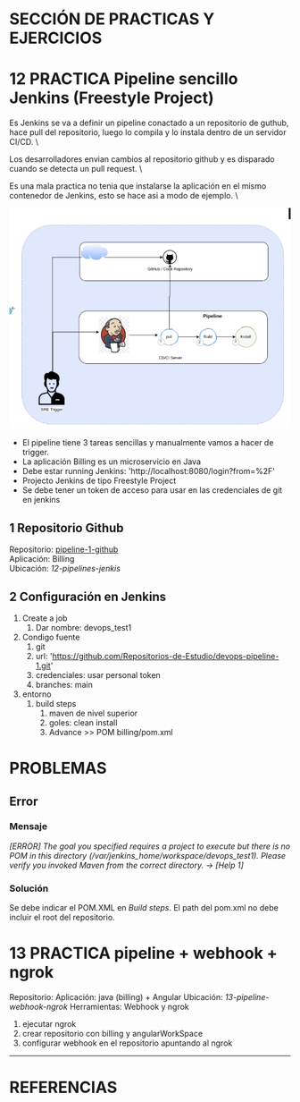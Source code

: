 # SECCIÓN DE PRACTICAS Y EJERCICIOS

# 12 PRACTICA Pipeline sencillo Jenkins (Freestyle Project)

Es Jenkins se va a definir un pipeline conactado a un repositorio de guthub, hace pull del repositorio, luego lo compila y lo instala dentro de un servidor CI/CD. \

Los desarrolladores envian cambios al repositorio github y es disparado cuando se detecta un pull request. \

Es una mala practica no tenia que instalarse la aplicación en el mismo contenedor de Jenkins, esto se hace asi a modo de ejemplo. \

![Arquitectura](./media/pipeline1.png)

- El pipeline tiene 3 tareas sencillas y manualmente vamos a hacer de trigger.
- La aplicación Billing es un microservicio en Java
- Debe estar running Jenkins: 'http://localhost:8080/login?from=%2F'
- Projecto Jenkins de tipo Freestyle Project
- Se debe tener un token de acceso para usar en las credenciales de git en jenkins

## 1 Repositorio Github

Repositorio: [pipeline-1-github](https://github.com/Repositorios-de-Estudio/devops-pipeline-1) \
Aplicación: Billing \
Ubicación: *12-pipelines-jenkis*

## 2 Configuración en Jenkins

1. Create a job
   1. Dar nombre: devops_test1
2. Condigo fuente
   1. git
   2. url: 'https://github.com/Repositorios-de-Estudio/devops-pipeline-1.git'
   3. credenciales: usar personal token
   4. branches: main
3. entorno
   1. build steps
      1. maven de nivel superior
      2. goles: clean install
      3. Advance >> POM billing/pom.xml

# PROBLEMAS

## Error

### Mensaje

*[ERROR] The goal you specified requires a project to execute but there is no POM in this directory (/var/jenkins_home/workspace/devops_test1). Please verify you invoked Maven from the correct directory. -> [Help 1]*

### Solución

Se debe indicar el POM.XML en *Build steps*. El path del pom.xml no debe incluir el root del repositorio.

# 13 PRACTICA pipeline + webhook + ngrok

Repositorio:
Aplicación: java (billing) + Angular
Ubicación: *13-pipeline-webhook-ngrok*
Herramientas: Webhook y ngrok

1. ejecutar ngrok
2. crear repositorio con billing y angularWorkSpace
3. configurar webhook en el repositorio apuntando al ngrok


***

# REFERENCIAS
